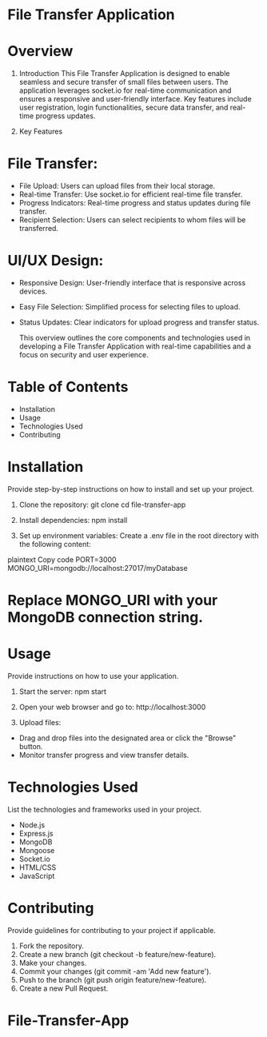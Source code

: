 # File Transfer Application

# Overview
1. Introduction
This File Transfer Application is designed to enable seamless and secure transfer of small files between users. The application leverages socket.io for real-time communication and ensures a responsive and user-friendly interface. Key features include user registration, login functionalities, secure data transfer, and real-time progress updates.

2. Key Features
# File Transfer:
- File Upload: Users can upload files from their local storage.
- Real-time Transfer: Use socket.io for efficient real-time file transfer.
- Progress Indicators: Real-time progress and status updates during file transfer.
- Recipient Selection: Users can select recipients to whom files will be transferred.

# UI/UX Design:
- Responsive Design: User-friendly interface that is responsive across devices.
- Easy File Selection: Simplified process for selecting files to upload.
- Status Updates: Clear indicators for upload progress and transfer status.

   This overview outlines the core components and technologies used in developing a File Transfer Application with real-time capabilities and a focus on security and user experience.
  
# Table of Contents
- Installation
- Usage
- Technologies Used
- Contributing

# Installation
Provide step-by-step instructions on how to install and set up your project.

1. Clone the repository:
git clone 
cd file-transfer-app

1. Install dependencies:
npm install

1. Set up environment variables:
Create a .env file in the root directory with the following content:

plaintext
Copy code
PORT=3000
MONGO_URI=mongodb://localhost:27017/myDatabase
# Replace MONGO_URI with your MongoDB connection string.

# Usage #
Provide instructions on how to use your application.

1. Start the server:
npm start

3. Open your web browser and go to:
http://localhost:3000

3. Upload files:
- Drag and drop files into the designated area or click the "Browse" button.
- Monitor transfer progress and view transfer details.

# Technologies Used #
List the technologies and frameworks used in your project.

- Node.js
- Express.js
- MongoDB
- Mongoose
- Socket.io
- HTML/CSS
- JavaScript

# Contributing
Provide guidelines for contributing to your project if applicable.

1. Fork the repository.
2. Create a new branch (git checkout -b feature/new-feature).
3. Make your changes.
4. Commit your changes (git commit -am 'Add new feature').
5. Push to the branch (git push origin feature/new-feature).
6. Create a new Pull Request.

# File-Transfer-App
